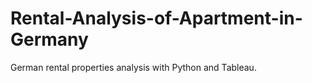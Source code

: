 # Rental-Analysis-of-Apartment-in-Germany
German rental properties analysis with Python and Tableau.

